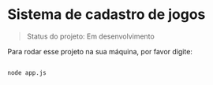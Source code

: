 <h1>Sistema de cadastro de jogos</h1>

> Status do projeto: Em desenvolvimento

Para rodar esse projeto na sua máquina, por favor digite:

```

node app.js
```
